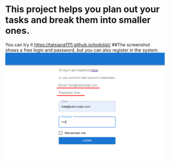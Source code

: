 # This project helps you plan out your tasks and break them into smaller ones.

You can try it https://tatsiana1111.github.io/todolist/
##The screenshot shows a free login and password, but you can also register in the system.
![](https://github.com/Tatsiana1111/todolist/raw/main/public/screenshots/img.png)

